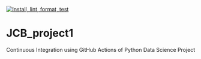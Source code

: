 [![Install, lint, format, test](https://github.com/nogibjj/JCB_project1/actions/workflows/ci.yml/badge.svg)](https://github.com/nogibjj/JCB_project1/actions/workflows/ci.yml)
# JCB_project1
Continuous Integration using GitHub Actions of Python Data Science Project
